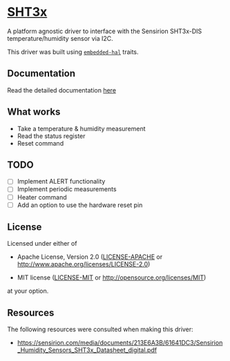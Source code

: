 # [SHT3x](https://crates.io/crates/sht3x)

A platform agnostic driver to interface with the Sensirion SHT3x-DIS temperature/humidity sensor via I2C.

This driver was built using [`embedded-hal`] traits.

[`embedded-hal`]: https://docs.rs/embedded-hal/

## Documentation
 Read the detailed documentation [here](https://docs.rs/sht3x/)

## What works

- Take a temperature & humidity measurement
- Read the status register
- Reset command

## TODO

- [ ] Implement ALERT functionality
- [ ] Implement periodic measurements
- [ ] Heater command
- [ ] Add an option to use the hardware reset pin

## License

Licensed under either of

- Apache License, Version 2.0 ([LICENSE-APACHE](LICENSE-APACHE) or
  http://www.apache.org/licenses/LICENSE-2.0)

- MIT license ([LICENSE-MIT](LICENSE-MIT) or http://opensource.org/licenses/MIT)

at your option.

## Resources

The following resources were consulted when making this driver:
- https://sensirion.com/media/documents/213E6A3B/61641DC3/Sensirion_Humidity_Sensors_SHT3x_Datasheet_digital.pdf
